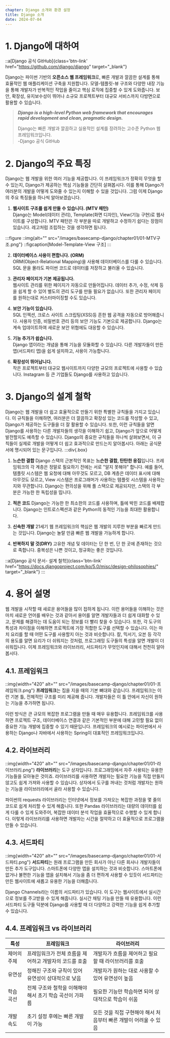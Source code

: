 ```yaml
---
chapter: Django 소개와 환경 설정
title: Django 소개
date: 2024-07-04
---
```

# 1. Django에 대하여

::a[Django 공식 GitHub]{class='btn-link' href="https://github.com/django/django" target="_blank"}

Django는 파이썬 기반의 **오픈소스 웹 프레임워크**로, 빠른 개발과 깔끔한 설계를 통해 효율적인 웹 애플리케이션 구축을 지원합니다.
모델-템플릿-뷰 구조와 다양한 내장 기능을 통해 개발자가 반복적인 작업을 줄이고 핵심 로직에 집중할 수 있게 도와줍니다.
보안, 확장성, 유지보수성이 뛰어나 소규모 프로젝트부터 대규모 서비스까지 다방면으로 활용할 수 있습니다.

> ***Django is a high-level Python web framework that encourages rapid development and clean, pragmatic design.***
>
>  Django는 빠른 개발과 깔끔하고 실용적인 설계를 장려하는 고수준 Python 웹 프레임워크입니다.        
   -Django 공식 GitHub

# 2. Django의 주요 특징

Django는 웹 개발을 위한 여러 기능을 제공합니다. 이 프레임워크가 정확히 무엇을 할 수 있는지, Django가 제공하는 핵심 기능들을 간단히 살펴봅시다. 
이를 통해 Django가 여러분의 개발을 어떻게 도와줄 수 있는지 이해할 수 있을 것입니다.
그럼 이제 Django의 주요 특징들을 하나씩 알아보겠습니다.

1. **웹사이트 구조를 쉽게 만들 수 있습니다. (MTV 패턴)**    
Django는 Model(데이터 관리), Template(화면 디자인), View(기능 구현)로 웹사이트를 구성합니다. MTV 패턴은 각 부분을 따로 개발하고 수정하기 쉽다는 장점이 있습니다. 레고처럼 조립하는 것을 생각하면 됩니다.

:::figure
::img{alt="" src="/images/basecamp-django/chapter01/01-MTV구조.png"}
::figcaption[Model-Template-View 구조]
:::

2. **데이터베이스 사용이 편합니다. (ORM)**  
ORM(Object-Relational Mapping)을 사용해 데이터베이스를 다룰 수 있습니다. SQL 문을 몰라도 파이썬 코드로 데이터를 저장하고 불러올 수 있습니다.

3. **관리자 페이지가 기본 제공됩니다.**     
웹사이트 관리를 위한 페이지가 자동으로 만들어집니다. 데이터 추가, 수정, 삭제 등을 쉽게 할 수 있어 별도의 관리 도구를 만들 필요가 없습니다. 또한 관리자 페이지를 원하는대로 커스터마이징할 수도 있습니다.

4. **보안 기능이 있습니다.**    
SQL 인젝션, 크로스 사이트 스크립팅(XSS)등 흔한 웹 공격을 자동으로 방어해줍니다. 사용자 인증, 비밀번호 관리 등의 보안 기능도 기본으로 제공합니다. Django는 계속 업데이트하여 새로운 보안 위협에도 대응할 수 있습니다.

5. **기능 추가가 쉽습니다.**    
Django 앱이라는 개념을 통해 기능을 모듈화할 수 있습니다. 다른 개발자들이 만든 앱(서드파티 앱)을 쉽게 설치하고, 사용이 가능합니다.

6. **확장성이 뛰어납니다.**     
작은 프로젝트부터 대규모 웹사이트까지 다양한 규모의 프로젝트에 사용할 수 있습니다. Instagram 등 큰 기업들도 Django를 사용하고 있습니다.

# 3. Django의 설계 철학

Django는 웹 개발을 더 쉽고 효율적으로 만들기 위한 특별한 규칙들을 가지고 있습니다. 이 규칙들을 이해하면, 여러분은 더 깔끔하고 확장성 있는 코드를 작성할 수 있고, Django가 제공하는 도구들을 더 잘 활용할 수 있습니다. 또한, 이런 규칙들을 알면 Django를 사용하는 다른 개발자들의 생각을 이해하기 쉽고, Django가 앞으로 어떻게 발전할지도 예측할 수 있습니다. Django의 중요한 규칙들을 하나씩 살펴보면서, 이 규칙들이 실제로 개발을 어떻게 더 쉽고 효과적으로 만드는지 알아봅시다. 아래는 공식문서에 명시되어 있는 문구입니다.
:::div{.box}
1. **느슨한 결합**
    Django 스택의 근본적인 목표는 **느슨한 결합, 탄탄한 응집**입니다. 프레임워크의 각 계층은 정말로 필요하기 전에는 서로 "알지 못해야" 합니다.
    예를 들어, 템플릿 시스템은 웹 요청에 대해 아무것도 모르고, DB 계층은 데이터 표시에 대해 아무것도 모르고, View 시스템은 프로그래머가 사용하는 템플릿 시스템을 사용하는지와 무관합니다. Django는 편의성을 위해 풀 스택으로 제공되지만, 스택의 각 부분은 가능한 한 독립성을 띱니다.

2. **적은 코드**
    Django는 가능한 한 최소한의 코드를 사용하며, 틀에 박힌 코드를 배제합니다. Django는 인트로스펙션과 같은 Python의 동적인 기능을 최대한 활용합니다.

3. **신속한 개발**
    21세기 웹 프레임워크의 핵심은 웹 개발의 지루한 부분을 빠르게 만드는 것입니다. Django는 놀랄 만큼 빠른 웹 개발을 가능하게 합니다.

4. **반복하지 말 것(DRY)**
    고유한 개념 및 데이터는 단 한 번, 단 한 곳에 존재하는 것으로 족합니다. 중복성은 나쁜 것이고, 정규화는 좋은 것입니다.

::a[Django 공식 문서- 설계 철학]{class='btn-link' href="https://docs.djangoproject.com/ko/5.0/misc/design-philosophies/" target="_blank"}
:::
# 4. 용어 설명

웹 개발을 시작할 때 새로운 용어들을 많이 접하게 됩니다. 이런 용어들을 이해하는 것은 마치 새로운 언어를 배우는 것과 같아서 용어를 알면 개발자들과 더 쉽게 대화할 수 있고, 문제를 해결하는 데 도움이 되는 정보를 더 빨리 찾을 수 있습니다. 또한, 각 도구의 특성과 차이점을 이해하면 프로젝트에 가장 적합한 도구를 선택할 수 있습니다. 이는 마치 요리를 할 때 어떤 도구를 사용할지 아는 것과 비슷합니다. 칼, 믹서기, 오븐 등 각각의 용도를 알면 요리가 더 쉬워지는 것처럼, 프로그래밍 도구들의 특성을 알면 개발이 더 쉬워집니다. 이제 프레임워크와 라이브러리, 서드파티가 무엇인지에 대해서 천천히 알아봅시다.

## 4.1. 프레임워크
::img{width="420" alt="" src="/images/basecamp-django/chapter01/01-프레임워크.png"}
**프레임워크**는 집을 지을 때의 기본 뼈대와 같습니다. 프레임워크는 이런 기본 틀, 전체적인 구조를 미리 제공해 줍니다. 개발자들은 이 틀 안에서 자신이 원하는 기능을 추가하면 됩니다.

이런 방식은 큰 규모의 복잡한 프로그램을 만들 때 매우 유용합니다. 프레임워크를 사용하면 프로젝트 구조, 데이터베이스 연결과 같은 기본적인 부분에 대해 고민할 필요 없이 중요한 기능 개발에 집중할 수 있기 때문입니다. 프레임워크의 예시로는 파이썬에서 사용하는 Django나 자바에서 사용하는 Spring이 대표적인 프레임워크입니다.

## 4.2. 라이브러리
::img{width="420" alt="" src="/images/basecamp-django/chapter01/01-라이브러리.png"}
**라이브러리**는 도구 상자입니다. 프로그래밍에서 자주 사용되는 유용한 기능들을 모아놓은 것이죠.
라이브러리를 사용하면 개발자는 필요한 기능을 직접 만들지 않고도 쉽게 가져와 사용할 수 있습니다. 상자에서 도구를 꺼내는 것처럼 개발자는 원하는 기능을 라이브러리에서 골라 사용할 수 있습니다.

파이썬의 requests 라이브러리는 인터넷에서 정보를 가져오는 복잡한 과정을 몇 줄의 코드로 쉽게 처리할 수 있게 해줍니다. 또한 Pandas 라이브러리는 대량의 데이터를 쉽게 다룰 수 있게 도와주어, 복잡한 데이터 분석 작업을 효율적으로 수행할 수 있게 합니다. 
이렇게 라이브러리를 사용하면 개발자는 시간을 절약하고 더 효율적으로 프로그램을 만들 수 있습니다.

## 4.3. 서드파티
::img{width="420" alt="" src="/images/basecamp-django/chapter01/01-서드파티.png"}
**서드파티**는 원래 프로그램을 만든 회사가 아닌 다른 회사나 개발자들이 만든 추가 도구입니다. 스마트폰에 다양한 앱을 설치하는 것과 비슷합니다.
스마트폰에 없거나 불편한 기능을 앱을 설치해서 기능을 좀 더 편하게 사용할 수 있듯이 서드파티는 만든 웹사이트에 새롭고 유용한 기능을 더해줍니다.

Django Channels라는 이름의 서드파티가 있습니다. 이 도구는 웹사이트에서 실시간으로 정보를 주고받을 수 있게 해줍니다. 실시간 채팅 기능을 만들 때 유용합니다.
이런 서드파티 도구들 덕분에 Django를 사용할 때 더 다양하고 강력한 기능을 쉽게 추가할 수 있습니다.

## 4.4. 프레임워크 vs 라이브러리

| 특성 | 프레임워크 | 라이브러리 |
|------|------------|------------|
| 제어의 주체 | 프레임워크가 전체 흐름을 제어하고 개발자의 코드를 호출 | 개발자가 흐름을 제어하고 필요할 때 라이브러리를 호출 |
| 유연성 | 정해진 구조와 규칙이 있어 유연성이 상대적으로 낮음 | 개발자가 원하는 대로 사용할 수 있어 유연성이 높음 |
| 학습 곡선 | 전체 구조와 철학을 이해해야 해서 초기 학습 곡선이 가파름 | 필요한 기능만 학습하면 되어 상대적으로 학습이 쉬움 |
| 개발 속도 | 초기 설정 후에는 빠른 개발이 가능 | 모든 것을 직접 구현해야 해서 처음부터 빠른 개발이 어려울 수 있음 |